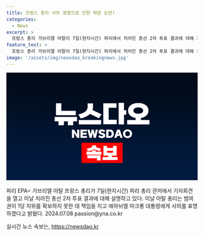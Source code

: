 ```yaml
---
title: 프랑스 총리 사의 표명으로 인한 파문 논란!
categories:
  - News
excerpt: >
  프랑스 총리 가브리엘 아탈이 7일(현지시간) 파리에서 치러진 총선 2차 투표 결과에 대해 기자회견을 열었다. 아탈 총리는 범여권이 1당 지위를 확보하지 못한 데 책임을 지고 대통령에게 사의를 표명하겠다고 밝혔다.
feature_text: >
  프랑스 총리 가브리엘 아탈이 7일(현지시간) 파리에서 치러진 총선 2차 투표 결과에 대해 기자회견을 열었다. 아탈 총리는 범여권이 1당 지위를 확보하지 못한 데 책임을 지고 대통령에게 사의를 표명하겠다고 밝혔다.
image: '/assets/img/newsdao_breakingnews.jpg'
---
```


<p><img src="/assets/img/newsdao_breakingnews.jpg" alt="pcversion 속보" /></p>

<p>파리 EPA= 가브리엘 아탈 프랑스 총리가 7일(현지시간) 파리 총리 관저에서 기자회견을 열고 이날 치러진 총선 2차 투표 결과에 대해 설명하고 있다. 이날 아탈 총리는 범여권이 1당 지위를 확보하지 못한 데 책임을 지고 에마뉘엘 마크롱 대통령에게 사의를 표명하겠다고 밝혔다. 2024.07.08 passion@yna.co.kr</p>
실시간 뉴스 속보는, <a href="https://newsdao.kr" rel="dofollow">https://newsdao.kr</a>


